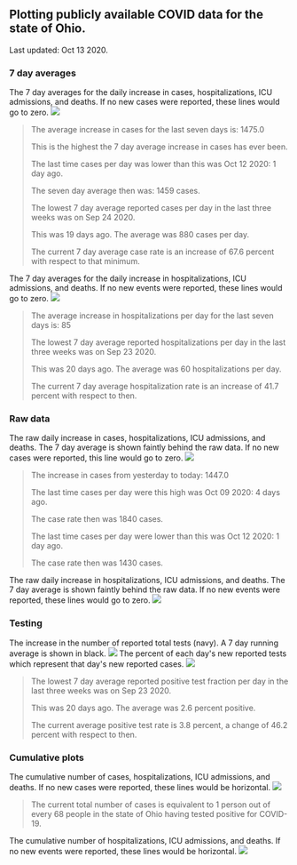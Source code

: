 ## Plotting publicly available COVID data for the state of Ohio. 

Last updated: Oct 13 2020. 

### 7 day averages
The 7 day averages for the daily increase in cases, hospitalizations, ICU admissions, and deaths. If no new cases were reported, these lines would go to zero.
![](7dayaverage_cases.png)

>The average increase in cases for the last seven days is: 1475.0
>
>This is the highest the 7 day average increase in cases has ever been.
>
>The last time cases per day was lower than this was Oct 12 2020: 1 day ago.
>
>The seven day average then was: 1459 cases.
>
>The lowest 7 day average reported cases per day in the last three weeks was on Sep 24 2020.
>
>This was 19 days ago. The average was 880 cases per day.
>
>The current 7 day average case rate is an increase of 67.6 percent with respect to that minimum.

The 7 day averages for the daily increase in hospitalizations, ICU admissions, and deaths. If no new events were reported, these lines would go to zero.
![](7dayaverage_hospital.png)

>The average increase in hospitalizations per day for the last seven days is: 85
>
>The lowest 7 day average reported hospitalizations per day in the last three weeks was on Sep 23 2020.
>
>This was 20 days ago. The average was 60 hospitalizations per day.
>
>The current 7 day average hospitalization rate is an increase of 41.7 percent with respect to then.

### Raw data
The raw daily increase in cases, hospitalizations, ICU admissions, and deaths. The 7 day average is shown faintly behind the raw data. If no new cases were reported, this line would go to zero.
![](DailyCases.png)

>The increase in cases from yesterday to today: 1447.0 
>
>The last time cases per day were this high was Oct 09 2020: 4 days ago. 
>
>The case rate then was 1840 cases.
>
>The last time cases per day were lower than this was Oct 12 2020: 1 day ago. 
>
>The case rate then was 1430 cases.

The raw daily increase in hospitalizations, ICU admissions, and deaths. The 7 day average is shown faintly behind the raw data. If no new events were reported, these lines would go to zero.
![](DailyHospitalizations.png)

### Testing

The increase in the number of reported total tests (navy). A 7 day running average is shown in black.
![](DailyTests.png)
The percent of each day's new reported tests which represent that day's new reported cases.
![](percentpositive_tests.png)

>The lowest 7 day average reported positive test fraction per day in the last three weeks was on Sep 23 2020.
>
>This was 20 days ago. The average was 2.6 percent positive. 
>
>The current average positive test rate is 3.8 percent, a change of 46.2 percent with respect to then. 

### Cumulative plots
The cumulative number of cases, hospitalizations, ICU admissions, and deaths. If no new cases were reported, these lines would be horizontal.
![](Cases.png)

>The current total number of cases is equivalent to 1 person out of every 68 people in the state of Ohio having tested positive for COVID-19.

The cumulative number of hospitalizations, ICU admissions, and deaths. If no new events were reported, these lines would be horizontal.
![](Hospitalizations.png)
